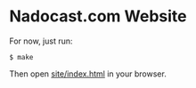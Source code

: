 # Nadocast.com Website

For now, just run:

```
$ make
```

Then open [site/index.html](site/index.html) in your browser.

